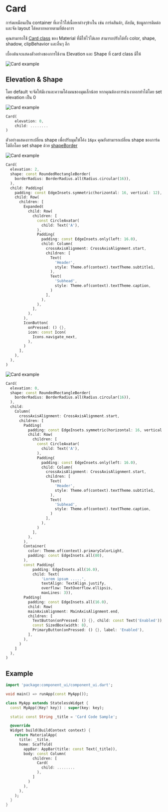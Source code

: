 # Card

การ์ดเหมือนเป็น container ที่เอาไว้ใส่เนื้อหาต่างๆข้างใน เช่น การ์ดสินค้า, อัลบัม, ข้อมูลการติดต่อ และจัด layout ได้หลากหลายตามที่ต้องการ

คุณสามารถใช้ [Card class](https://api.flutter.dev/flutter/material/Card-class.html) ของ Material ที่มีให้ไว้ได้เลย สามารถปรับได้ทั้ง color, shape, shadow, clipBehavior และอื่นๆ อีก

เบื้องต้นจะแสดงตัวอย่างของการใช้งาน Elevation และ Shape ที่ card class มีให้

![Card example](/img/docs/core-components/card/card.png)


## Elevation & Shape
โดย default จะจัดให้มีเงาและความโค้งมนของมุมเล็กน้อย
หากคุณต้องการนำเงาออกทำได้โดย set elevation เป็น 0

![Card example](/img/docs/core-components/card/card-elevation.png)

```dart
Card(
    elevation: 0,
    child: ........
)
```

ตัวอย่างแสดงการเปลี่ยน shape เพื่อปรับมุมให้โค้ง `16px` คุณยังสามารถเปลี่ยน shape ของการ์ดได้อีกโดย set shape ด้วย [shapeBorder](https://api.flutter.dev/flutter/painting/ShapeBorder-class.html)

![Card example](/img/docs/core-components/card/example-card-1.png)

```dart
Card(
  elevation: 2,
  shape: const RoundedRectangleBorder(
    borderRadius: BorderRadius.all(Radius.circular(16)),
  ),
  child: Padding(
    padding: const EdgeInsets.symmetric(horizontal: 16, vertical: 12),
    child: Row(
      children: [
        Expanded(
          child: Row(
            children: [
              const CircleAvatar(
                child: Text('A'),
              ),
              Padding(
                padding: const EdgeInsets.only(left: 16.0),
                child: Column(
                  crossAxisAlignment: CrossAxisAlignment.start,
                  children: [
                    Text(
                      'Header',
                      style: Theme.of(context).textTheme.subtitle1,
                    ),
                    Text(
                      'Subhead',
                      style: Theme.of(context).textTheme.caption,
                    )
                  ],
                ),
              ),
            ],
          ),
        ),
        IconButton(
          onPressed: () {},
          icon: const Icon(
            Icons.navigate_next,
          ),
        )
      ],
    ),
  ),
)
```

![Card example](/img/docs/core-components/card/example-card-2.png)

```dart
Card(
  elevation: 0,
  shape: const RoundedRectangleBorder(
    borderRadius: BorderRadius.all(Radius.circular(16)),
  ),
  child:
    Column(
      crossAxisAlignment: CrossAxisAlignment.start,
      children: [
        Padding(
          padding: const EdgeInsets.symmetric(horizontal: 16, vertical: 12),
          child: Row(
            children: [
              const CircleAvatar(
                child: Text('A'),
              ),
              Padding(
                padding: const EdgeInsets.only(left: 16.0),
                child: Column(
                  crossAxisAlignment: CrossAxisAlignment.start,
                  children: [
                    Text(
                      'Header',
                      style: Theme.of(context).textTheme.subtitle1,
                    ),
                    Text(
                      'Subhead',
                      style: Theme.of(context).textTheme.caption,
                    )
                  ],
                ),
              )
            ],
          ),
        ),
        Container(
          color: Theme.of(context).primaryColorLight,
          padding: const EdgeInsets.all(80),
        ),
        const Padding(
            padding: EdgeInsets.all(16.0),
            child: Text(
                'Lorem ipsum .....',
                textAlign: TextAlign.justify,
                overflow: TextOverflow.ellipsis,
                maxLines: 3)),
        Padding(
          padding: const EdgeInsets.all(16.0),
          child: Row(
          mainAxisAlignment: MainAxisAlignment.end,
          children: [
            TextButton(onPressed: () {}, child: const Text('Enabled')),
            const SizedBox(width: 8),
            PrimaryButton(onPressed: () {}, label: 'Enabled'),
          ],
        ),
      )
    ]
  ),
)
```

## Example

```dart
import 'package:component_ui/component_ui.dart';

void main() => runApp(const MyApp());

class MyApp extends StatelessWidget {
  const MyApp({Key? key}) : super(key: key);

  static const String _title = 'Card Code Sample';

  @override
  Widget build(BuildContext context) {
    return MaterialApp(
      title: _title,
      home: Scaffold(
        appBar: AppBar(title: const Text(_title)),
        body: const Column(
            children: [
              Card(
                child: ........
              ),
            ]
          )
        ),
      ),
    );
  }
}
```
